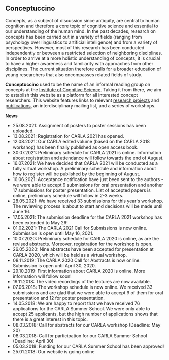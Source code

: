 ## Conceptuccino

Concepts, as a subject of discussion since antiquity, are central to human cognition and therefore a core topic of cognitive science and essential to our understanding of the human mind. In the past decades, research on concepts has been carried out in a variety of fields (ranging from psychology over linguistics to artificial intelligence) and from a variety of perspectives. However, most of this research has been conducted independently or between a restricted selection of neighboring disciplines. In order to arrive at a more holistic understanding of concepts, it is crucial to have a higher awareness and familiarity with approaches from other disciplines. The current situation therefore calls for a broader education of young researchers that also encompasses related fields of study.

**Conceptuccino** used to be the name of an informal reading group on concepts at the [Institute of Cognitive Science](https://www.ikw.uni-osnabrueck.de/en/home.html). Taking it from there, we aim to establish this website as a platform for all interested concept researchers. This website features links to relevant [research projects](https://ConceptResearch.github.io/CARLA.github.io/concept_research/research_projects) and [publications](https://ConceptResearch.github.io/CARLA.github.io/concept_research/literature), an interdisciplinary mailing list, and a series of workshops.

**News**
- 25.08.2021: Assignment of posters to poster sessions has been uploaded.
- 13.08.2021: Registration for CARLA 2021 has opened.
- 12.08.2021: Our CARLA edited volume (based on the CARLA 2018 workshop) has been finally published as open access book.
- 30.07.2021: Preliminary schedule for CARLA 2021 is online. Information about registration and attendance will follow towards the end of August.
- 16.07.2021: We have decided that CARLA 2021 will be conducted as a fully virtual workshop. A preliminary schedule and information about how to register will be published by the beginning of August.
- 16.06.2021: Acceptance notification have just been sent to the authors - we were able to accept 9 submissions for oral presentation and another 17 submissions for poster presentation. List of accepted papers is online, preliminary schedule will follow in 2-3 weeks.
- 28.05.2021: We have received 33 submissions for this year's workshop. The reviewing process is about to start and decisions will be made until June 16.
- 17.05.2021: The submission deadline for the CARLA 2021 workshop has been extended to May 26!
- 01.02.2021: The CARLA 2021 Call for Submissions is now online. Submission is open until May 16, 2021.
- 10.07.2020: Preliminary schedule for CARLA 2020 is online, as are the revised abstracts. Moreover, registration for the workshop is open.
- 26.05.2020: Nine abstracts have been accepted for presentation at CARLA 2020, which will be held as a virtual workshop.
- 08.11.2019: The CARLA 2020 Call for Abstracts is now online. Submission is open until April 30, 2020.
- 29.10.2019: First information about CARLA 2020 is online. More information will follow soon!
- 19.11.2018: The video recordings of the lectures are now available.
- 07.06.2018: The workshop schedule is now online. We received 33 submissions and are glad that we were able to accept 9 of them for oral presentation and 12 for poster presentation.
- 14.05.2018: We are happy to report that we have received 76 applications for the CARLA Summer School. We were only able to accept 25 applicants, but the high number of applications shows that there is a great interest in this topic.
- 08.03.2018: Call for abstracts for our CARLA workshop (Deadline: May 20)
- 08.03.2018: Call for participation for our CARLA Summer School (Deadline: April 30)
- 05.03.2018: Funding for our CARLA Summer School has been approved!
- 25.01.2018: Our website is going online
